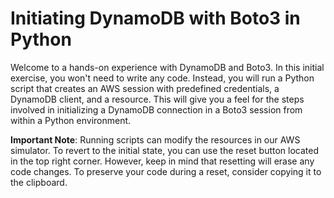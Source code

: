 # Initiating DynamoDB with Boto3 in Python

Welcome to a hands-on experience with DynamoDB and Boto3. In this initial exercise, you won't need to write any code. Instead, you will run a Python script that creates an AWS session with predefined credentials, a DynamoDB client, and a resource. This will give you a feel for the steps involved in initializing a DynamoDB connection in a Boto3 session from within a Python environment.

**Important Note**: Running scripts can modify the resources in our AWS simulator. To revert to the initial state, you can use the reset button located in the top right corner. However, keep in mind that resetting will erase any code changes. To preserve your code during a reset, consider copying it to the clipboard.